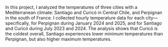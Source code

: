 In this project, I analyzed the temperatures of three cities with a Mediterranean climate: Santiago and Curicó in Central Chile, and Perpignan in the south of France. 
I collected hourly temperature data for each city—specifically, for Perpignan during January 2024 and 2025, and for Santiago and Curicó during July 2023 and 2024. 
The analysis shows that Curicó is the coldest overall, Santiago experiences lower minimum temperatures than Perpignan, 
but also higher maximum temperatures.
